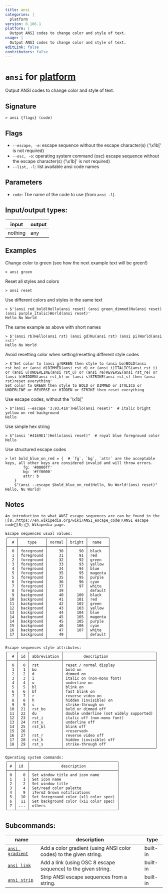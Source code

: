 ```yaml
---
title: ansi
categories: |
  platform
version: 0.106.1
platform: |
  Output ANSI codes to change color and style of text.
usage: |
  Output ANSI codes to change color and style of text.
editLink: false
contributors: false
---
```

<!-- This file is automatically generated. Please edit the command in https://github.com/nushell/nushell instead. -->

# `ansi` for [platform](/commands/categories/platform.md)

<div class='command-title'>Output ANSI codes to change color and style of text.</div>

## Signature

```> ansi {flags} (code)```

## Flags

 -  `--escape, -e`: escape sequence without the escape character(s) ('\x1b[' is not required)
 -  `--osc, -o`: operating system command (osc) escape sequence without the escape character(s) ('\x1b]' is not required)
 -  `--list, -l`: list available ansi code names

## Parameters

 -  `code`: The name of the code to use (from `ansi -l`).


## Input/output types:

| input   | output |
| ------- | ------ |
| nothing | any    |
## Examples

Change color to green (see how the next example text will be green!)
```nu
> ansi green

```

Reset all styles and colors
```nu
> ansi reset

```

Use different colors and styles in the same text
```nu
> $'(ansi red_bold)Hello(ansi reset) (ansi green_dimmed)Nu(ansi reset) (ansi purple_italic)World(ansi reset)'
Hello Nu World
```

The same example as above with short names
```nu
> $'(ansi rb)Hello(ansi rst) (ansi gd)Nu(ansi rst) (ansi pi)World(ansi rst)'
Hello Nu World
```

Avoid resetting color when setting/resetting different style codes
```nu
> $'Set color to (ansi g)GREEN then style to (ansi bo)BOLD(ansi rst_bo) or (ansi d)DIMMED(ansi rst_d) or (ansi i)ITALICS(ansi rst_i) or (ansi u)UNDERLINE(ansi rst_u) or (ansi re)REVERSE(ansi rst_re) or (ansi h)HIDDEN(ansi rst_h) or (ansi s)STRIKE(ansi rst_s) then (ansi rst)reset everything'
Set color to GREEN then style to BOLD or DIMMED or ITALICS or UNDERLINE or REVERSE or HIDDEN or STRIKE then reset everything
```

Use escape codes, without the '\x1b['
```nu
> $"(ansi --escape '3;93;41m')Hello(ansi reset)"  # italic bright yellow on red background
Hello
```

Use simple hex string
```nu
> $"(ansi '#4169E1')Hello(ansi reset)"  # royal blue foreground color
Hello
```

Use structured escape codes
```nu
> let bold_blue_on_red = {  # `fg`, `bg`, `attr` are the acceptable keys, all other keys are considered invalid and will throw errors.
        fg: '#0000ff'
        bg: '#ff0000'
        attr: b
    }
    $"(ansi --escape $bold_blue_on_red)Hello, Nu World!(ansi reset)"
Hello, Nu World!
```

## Notes
```text
An introduction to what ANSI escape sequences are can be found in the
]8;;https://en.wikipedia.org/wiki/ANSI_escape_code\ANSI escape code]8;;\ Wikipedia page.

Escape sequences usual values:
╭────┬────────────┬────────┬────────┬─────────╮
│  # │    type    │ normal │ bright │  name   │
├────┼────────────┼────────┼────────┼─────────┤
│  0 │ foreground │     30 │     90 │ black   │
│  1 │ foreground │     31 │     91 │ red     │
│  2 │ foreground │     32 │     92 │ green   │
│  3 │ foreground │     33 │     93 │ yellow  │
│  4 │ foreground │     34 │     94 │ blue    │
│  5 │ foreground │     35 │     95 │ magenta │
│  5 │ foreground │     35 │     95 │ purple  │
│  6 │ foreground │     36 │     96 │ cyan    │
│  7 │ foreground │     37 │     97 │ white   │
│  8 │ foreground │     39 │        │ default │
│  9 │ background │     40 │    100 │ black   │
│ 10 │ background │     41 │    101 │ red     │
│ 11 │ background │     42 │    102 │ green   │
│ 12 │ background │     43 │    103 │ yellow  │
│ 13 │ background │     44 │    104 │ blue    │
│ 14 │ background │     45 │    105 │ magenta │
│ 14 │ background │     45 │    105 │ purple  │
│ 15 │ background │     46 │    106 │ cyan    │
│ 16 │ background │     47 │    107 │ white   │
│ 17 │ background │     49 │        │ default │
╰────┴────────────┴────────┴────────┴─────────╯

Escape sequences style attributes:
╭────┬────┬──────────────┬─────────────────────────────────────────╮
│  # │ id │ abbreviation │         description                     │
├────┼────┼──────────────┼─────────────────────────────────────────┤
│  0 │  0 │ rst          │ reset / normal display                  │
│  1 │  1 │ bo           │ bold on                                 │
│  2 │  2 │ d            │ dimmed on                               │
│  3 │  3 │ i            │ italic on (non-mono font)               │
│  4 │  4 │ u            │ underline on                            │
│  5 │  5 │ bl           │ blink on                                │
│  6 │  6 │ bf           │ fast blink on                           │
│  7 │  7 │ r            │ reverse video on                        │
│  8 │  8 │ h            │ hidden (invisible) on                   │
│  9 │  9 │ s            │ strike-through on                       │
│ 10 │ 21 │ rst_bo       │ bold or dimmed off                      │
│ 11 │ 22 │ du           │ double underline (not widely supported) │
│ 12 │ 23 │ rst_i        │ italic off (non-mono font)              │
│ 13 │ 24 │ rst_u        │ underline off                           │
│ 14 │ 25 │ rst_bl       │ blink off                               │
│ 15 │ 26 │              │ <reserved>                              │
│ 16 │ 27 │ rst_r        │ reverse video off                       │
│ 17 │ 28 │ rst_h        │ hidden (invisible) off                  │
│ 18 │ 29 │ rst_s        │ strike-through off                      │
╰────┴────┴──────────────┴─────────────────────────────────────────╯

Operating system commands:
╭───┬─────┬───────────────────────────────────────╮
│ # │ id  │              description              │
├───┼─────┼───────────────────────────────────────┤
│ 0 │   0 │ Set window title and icon name        │
│ 1 │   1 │ Set icon name                         │
│ 2 │   2 │ Set window title                      │
│ 3 │   4 │ Set/read color palette                │
│ 4 │   9 │ iTerm2 Grown notifications            │
│ 5 │  10 │ Set foreground color (x11 color spec) │
│ 6 │  11 │ Set background color (x11 color spec) │
│ 7 │ ... │ others                                │
╰───┴─────┴───────────────────────────────────────╯
```

## Subcommands:

| name                                               | description                                                        | type     |
| -------------------------------------------------- | ------------------------------------------------------------------ | -------- |
| [`ansi gradient`](/commands/docs/ansi_gradient.md) | Add a color gradient (using ANSI color codes) to the given string. | built-in |
| [`ansi link`](/commands/docs/ansi_link.md)         | Add a link (using OSC 8 escape sequence) to the given string.      | built-in |
| [`ansi strip`](/commands/docs/ansi_strip.md)       | Strip ANSI escape sequences from a string.                         | built-in |